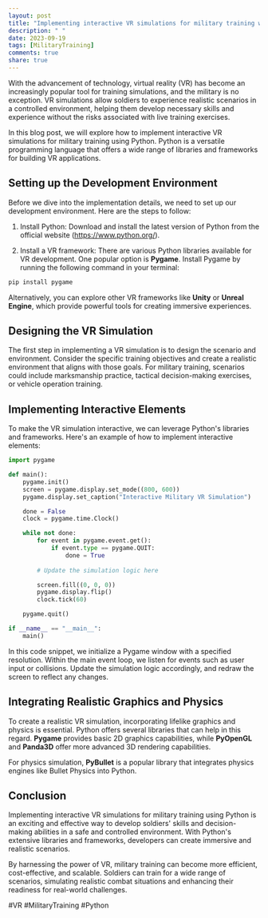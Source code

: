 ```yaml
---
layout: post
title: "Implementing interactive VR simulations for military training with Python"
description: " "
date: 2023-09-19
tags: [MilitaryTraining]
comments: true
share: true
---
```


With the advancement of technology, virtual reality (VR) has become an increasingly popular tool for training simulations, and the military is no exception. VR simulations allow soldiers to experience realistic scenarios in a controlled environment, helping them develop necessary skills and experience without the risks associated with live training exercises.

In this blog post, we will explore how to implement interactive VR simulations for military training using Python. Python is a versatile programming language that offers a wide range of libraries and frameworks for building VR applications.

## Setting up the Development Environment

Before we dive into the implementation details, we need to set up our development environment. Here are the steps to follow:

1. Install Python: Download and install the latest version of Python from the official website (https://www.python.org/).

2. Install a VR framework: There are various Python libraries available for VR development. One popular option is **Pygame**. Install Pygame by running the following command in your terminal:

```python
pip install pygame
```

Alternatively, you can explore other VR frameworks like **Unity** or **Unreal Engine**, which provide powerful tools for creating immersive experiences.

## Designing the VR Simulation

The first step in implementing a VR simulation is to design the scenario and environment. Consider the specific training objectives and create a realistic environment that aligns with those goals. For military training, scenarios could include marksmanship practice, tactical decision-making exercises, or vehicle operation training.

## Implementing Interactive Elements

To make the VR simulation interactive, we can leverage Python's libraries and frameworks. Here's an example of how to implement interactive elements:

```python
import pygame

def main():
    pygame.init()
    screen = pygame.display.set_mode((800, 600))
    pygame.display.set_caption("Interactive Military VR Simulation")

    done = False
    clock = pygame.time.Clock()

    while not done:
        for event in pygame.event.get():
            if event.type == pygame.QUIT:
                done = True
        
        # Update the simulation logic here

        screen.fill((0, 0, 0))
        pygame.display.flip()
        clock.tick(60)

    pygame.quit()

if __name__ == "__main__":
    main()
```

In this code snippet, we initialize a Pygame window with a specified resolution. Within the main event loop, we listen for events such as user input or collisions. Update the simulation logic accordingly, and redraw the screen to reflect any changes.

## Integrating Realistic Graphics and Physics

To create a realistic VR simulation, incorporating lifelike graphics and physics is essential. Python offers several libraries that can help in this regard. **Pygame** provides basic 2D graphics capabilities, while **PyOpenGL** and **Panda3D** offer more advanced 3D rendering capabilities.

For physics simulation, **PyBullet** is a popular library that integrates physics engines like Bullet Physics into Python.

## Conclusion

Implementing interactive VR simulations for military training using Python is an exciting and effective way to develop soldiers' skills and decision-making abilities in a safe and controlled environment. With Python's extensive libraries and frameworks, developers can create immersive and realistic scenarios.

By harnessing the power of VR, military training can become more efficient, cost-effective, and scalable. Soldiers can train for a wide range of scenarios, simulating realistic combat situations and enhancing their readiness for real-world challenges.

#VR #MilitaryTraining #Python